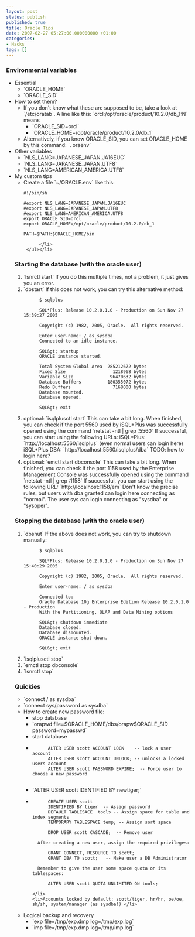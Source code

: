 ```yaml
---
layout: post
status: publish
published: true
title: Oracle Tips
date: 2007-02-27 05:27:00.000000000 +01:00
categories:
- Hacks
tags: []
---
```

<h3>Environmental variables</h3>

<ul>
    <li>Essential
      <ul>
          <li>`ORACLE_HOME`</li>
          <li>`ORACLE_SID`</li>
      </ul>
    </li>
    <li>How to set them?
      <ul>
          <li>If you don't know what these are supposed to be, take a look at `/etc/oratab`. A line like this: `orcl:/opt/oracle/product/10.2.0/db_1:N` means
            <ul>
                <li>`ORACLE_SID=orcl`</li>
                <li>`ORACLE_HOME=/opt/oracle/product/10.2.0/db_1`</li>
            </ul>
          </li>
          <li>Alternatively, if you know ORACLE_SID, you can set ORACLE_HOME by this command: `. oraenv`</li>
      </ul>
    </li>
    <li>Other variables<ul>
          <li>`NLS_LANG=JAPANESE_JAPAN.JA16EUC`</li>
          <li>`NLS_LANG=JAPANESE_JAPAN.UTF8`</li>
          <li>`NLS_LANG=AMERICAN_AMERICA.UTF8`</li>
    </ul></li>
    <li>My custom tips<ul>
          <li>Create a file `~/ORACLE.env` like this:
          

```
#!/bin/sh

#export NLS_LANG=JAPANESE_JAPAN.JA16EUC
#export NLS_LANG=JAPANESE_JAPAN.UTF8
#export NLS_LANG=AMERICAN_AMERICA.UTF8
export ORACLE_SID=orcl
export ORACLE_HOME=/opt/oracle/product/10.2.0/db_1

PATH=$PATH:$ORACLE_HOME/bin
```

          </li>
     </ul></li>
</ul>

<h3>Starting the database (with the oracle user)</h3>
<ol>
   <li>`lsnrctl start` If you do this multiple times, not a problem, it just gives you an error.</li>
   <li>`dbstart` If this does not work, you can try this alternative method:

```
      $ sqlplus

      SQL*Plus: Release 10.2.0.1.0 - Production on Sun Nov 27 15:39:27 2005

      Copyright (c) 1982, 2005, Oracle.  All rights reserved.

      Enter user-name: / as sysdba
      Connected to an idle instance.

      SQL&gt; startup
      ORACLE instance started.

      Total System Global Area  285212672 bytes
      Fixed Size                  1218968 bytes
      Variable Size              96470632 bytes
      Database Buffers          180355072 bytes
      Redo Buffers                7168000 bytes
      Database mounted.
      Database opened.

      SQL&gt; exit
```

</li>
   <li>optional: `isqlplusctl start` This can take a bit long. When finished, you can check if the port 5560 used by iSQL*Plus was successfully opened using the command `netstat -ntl | grep :5560` 
If successful, you can start using the following URLs: iSQL*Plus: `http://localhost:5560/isqlplus` (even normal users can login here) iSQL*Plus DBA: `http://localhost:5560/isqlplus/dba` TODO: how to login here?</li>

   <li>optional: `emctl start dbconsole` This can take a bit long. When finished, you can check if the port 1158 used by the Enterprise Management Console was successfully opened using the command `netstat -ntl | grep :1158` If successful, you can start using the following URL: `http://localhost:1158/em` Don't know the precise rules, but users with dba granted can login here connecting as "normal". The user sys can login connecting as "sysdba" or "sysoper". </li>
</ol>

<h3>Stopping the database (with the oracle user)</h3>
<ol>
<li>`dbshut` If the above does not work, you can try to shutdown manually:

```
      $ sqlplus

      SQL*Plus: Release 10.2.0.1.0 - Production on Sun Nov 27 15:40:29 2005

      Copyright (c) 1982, 2005, Oracle.  All rights reserved.

      Enter user-name: / as sysdba

      Connected to:
      Oracle Database 10g Enterprise Edition Release 10.2.0.1.0 - Production
      With the Partitioning, OLAP and Data Mining options

      SQL&gt; shutdown immediate
      Database closed.
      Database dismounted.
      ORACLE instance shut down.

      SQL&gt; exit
```

<li>`isqlplusctl stop`</li>
<li>`emctl stop dbconsole`</li>
<li>`lsnrctl stop`</li>
</ol>

<h3>Quickies</h3>
<ul>
<li>`connect / as sysdba`</li>
<li>`connect sys/password as sysdba`</li>
<li>How to create new password file:<ul>
  <li>stop database</li>
  <li>`orapwd file=$ORACLE_HOME/dbs/orapw$ORACLE_SID password=mypasswd`</li>
  <li>start database </li>
  <li>

```
      ALTER USER scott ACCOUNT LOCK    -- lock a user account
      ALTER USER scott ACCOUNT UNLOCK; -- unlocks a locked users account
      ALTER USER scott PASSWORD EXPIRE;  -- Force user to choose a new password
  
```

</li>
  <li>`ALTER USER scott IDENTIFIED BY newtiger;`</li>
  <li>

```
      CREATE USER scott
      IDENTIFIED BY tiger  -- Assign password
      DEFAULT TABLESACE  tools -- Assign space for table and index segments
      TEMPORARY TABLESPACE temp; -- Assign sort space

      DROP USER scott CASCADE;  -- Remove user
```

      After creating a new user, assign the required privileges:

```
      GRANT CONNECT, RESOURCE TO scott;
      GRANT DBA TO scott;   -- Make user a DB Administrator
```

      Remember to give the user some space quota on its tablespaces:

```
      ALTER USER scott QUOTA UNLIMITED ON tools;
```

    </li>
    <li>Accounts locked by default: scott/tiger, hr/hr, oe/oe, sh/sh, system/manager (as sysdba!) </li>
  </ul>
</li>
<li>Logical backup and recovery<ul>
  <li>`exp file=/tmp/exp.dmp log=/tmp/exp.log`</li>
  <li>`imp file=/tmp/exp.dmp log=/tmp/imp.log`</li>
  </ul>
</li>
</ul>
